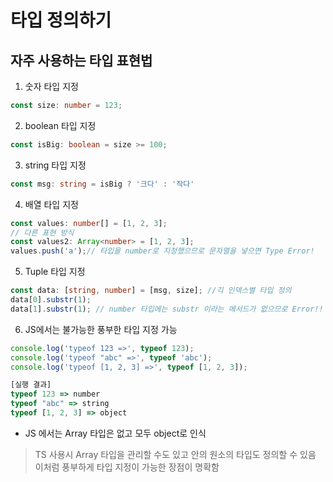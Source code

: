 # 타입 정의하기

## 자주 사용하는 타입 표현법
1. 숫자 타입 지정
```ts
const size: number = 123;
```
2. boolean 타입 지정
```ts
const isBig: boolean = size >= 100;
```
3. string 타입 지정
```ts
const msg: string = isBig ? '크다' : '작다'
```
4. 배열 타입 지정
```ts
const values: number[] = [1, 2, 3];
// 다른 표현 방식
const values2: Array<number> = [1, 2, 3];
values.push('a');// 타입을 number로 지정했으므로 문자열을 넣으면 Type Error!
```
5. Tuple 타입 지정
```ts
const data: [string, number] = [msg, size]; //긱 인덱스별 타입 정의
data[0].substr(1);
data[1].substr(1); // number 타입에는 substr 이라는 메서드가 없으므로 Error!!
```

6. JS에서는 불가능한 풍부한 타입 지정 가능
```js
console.log('typeof 123 =>', typeof 123);
console.log('typeof "abc" =>', typeof 'abc');
console.log('typeof [1, 2, 3] =>', typeof [1, 2, 3]);

[실행 결과]
typeof 123 => number
typeof "abc" => string
typeof [1, 2, 3] => object
```
- JS 에서는 Array 타입은 없고 모두 object로 인식
> TS 사용시 Array 타입을 관리할 수도 있고 안의 원소의 타입도 정의할 수 있음 이처럼 풍부하게 타입 지정이 가능한 장점이 명확함